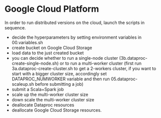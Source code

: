 # Google Cloud Platform
In order to run distributed versions on the cloud, launch the scripts in sequence.
- decide the hyperparameters by setting environment variables in 00.variables.sh
- create bucket on Google Cloud Storage
- load data to the just created bucket
- you can decide whether to run a single-node cluster (3b.dataproc-create-single-node.sh)
or to run a multi-worker cluster (first run 3a.dataproc-create-cluster.sh to get a 2-workers cluster, if you want to start with a bigger cluster size, accordingly set DATAPROC_NUMWORKER variable and then run 05.dataproc-scaleup.sh before submitting a job)
- submit a Scala+Spark job
- scale up the multi-worker cluster size
- down scale the multi-worker cluster size
- deallocate Dataproc resources
- deallocate Google Cloud Storage resources.
